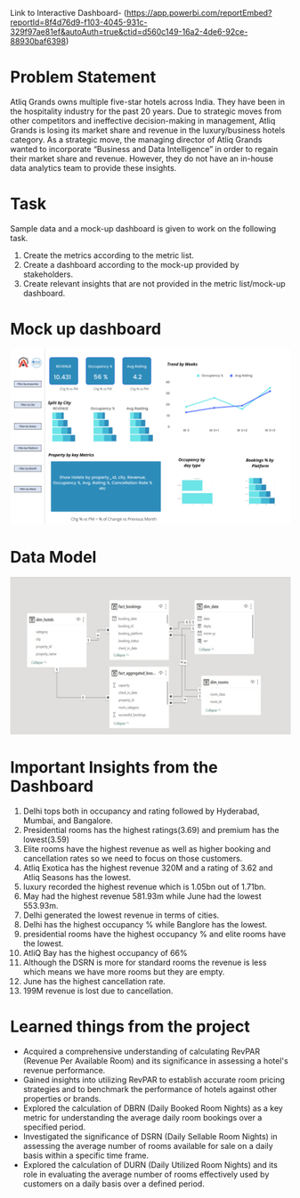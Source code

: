 Link to Interactive Dashboard- (https://app.powerbi.com/reportEmbed?reportId=8f4d76d9-f103-4045-931c-329f97ae81ef&autoAuth=true&ctid=d560c149-16a2-4de6-92ce-88930baf6398)


# Problem Statement

 Atliq Grands owns multiple five-star hotels across India. They have been in the hospitality industry for the past 20 years. Due to strategic moves from other competitors and ineffective decision-making in management, Atliq Grands is losing its market share and revenue in the luxury/business hotels category. As a strategic move, the managing director of Atliq Grands wanted to incorporate “Business and Data Intelligence” in order to regain their market share and revenue. However, they do not have an in-house data analytics team to provide these insights.

# Task

Sample data and a mock-up dashboard is given to work on the following task. 

1. Create the metrics according to the metric list.
2. Create a dashboard according to the mock-up provided by stakeholders.
3. Create relevant insights that are not provided in the metric list/mock-up dashboard.

 # Mock up dashboard

 ![image](https://github.com/sophiarani-c/Hospitality-Analysis/blob/main/mock%20up%20dashboard_atliq%20grands.png)

# Data Model

![image](https://github.com/sophiarani-c/Hospitality-Analysis/blob/main/Hospitality%20Analytics%20Data%20Model.jpg)

# Important Insights from the Dashboard 

1. Delhi tops both in occupancy and rating followed by Hyderabad, Mumbai, and Bangalore.
2. Presidential rooms has the highest ratings(3.69) and premium has the lowest(3.59)
3. Elite rooms have the highest revenue as well as higher booking and cancellation rates so we need to focus on those customers.
4. Atliq Exotica has the highest revenue 320M and a rating of 3.62 and Atliq Seasons has the lowest.
5. luxury recorded the highest revenue which is 1.05bn out of 1.71bn.
6. May had the highest revenue 581.93m  while June had the lowest 553.93m.
7. Delhi generated the lowest revenue in terms of cities.
8. Delhi has the highest occupancy % while Banglore has the lowest.
9. presidential rooms have the highest occupancy % and elite rooms have the lowest.
10. AtliQ Bay has the highest occupancy of 66%
11. Although the DSRN is more for standard rooms the revenue is less which means we have more rooms but they are empty.
12. June has the highest cancellation rate.
13. 199M revenue is lost due to cancellation.

# Learned things from the project
    
- Acquired a comprehensive understanding of calculating RevPAR (Revenue Per Available Room) and its significance in assessing a hotel's revenue performance.
- Gained insights into utilizing RevPAR to establish accurate room pricing strategies and to benchmark the performance of hotels against other properties or brands.
- Explored the calculation of DBRN (Daily Booked Room Nights) as a key metric for understanding the average daily room bookings over a specified period.
- Investigated the significance of DSRN (Daily Sellable Room Nights) in assessing the average number of rooms available for sale on a daily basis within a specific time frame.
- Explored the calculation of DURN (Daily Utilized Room Nights) and its role in evaluating the average number of rooms effectively used by customers on a daily basis over a defined period.
